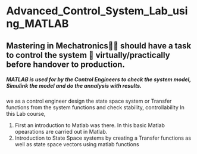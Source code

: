 # Advanced_Control_System_Lab_using_MATLAB
## Mastering in Mechatronics👨‍🎓 should have a task to control the system 📡 virtually/practically before handover to production.
##### MATLAB is used for by the Control Engineers to check the system model, Simulink the model and do the annalysis with results.
we as a control engineer design the state space system or Transfer functions from the system functions and check stability, controllability
In this Lab course, 
1. First an introduction to Matlab was there. In this basic Matlab opearations are carried out in Matlab.
2. Introduction to State Space systems by creating a Transfer functions as well as state space vectors using matlab functions
